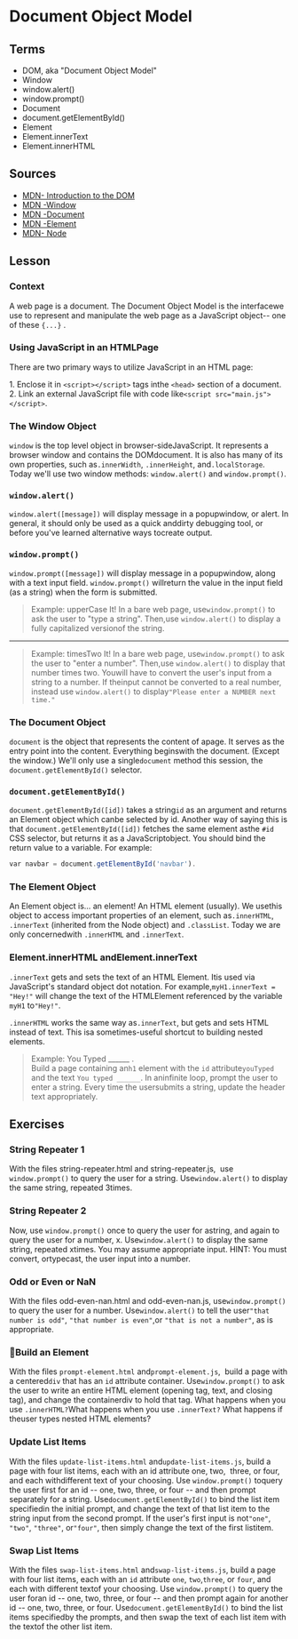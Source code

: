 # Document​ ​Object​ ​Model

## Terms

- DOM,​ ​aka​ ​"Document​ ​Object​ ​Model"
- Window
- window.alert()
- window.prompt()
- Document
- document.getElementById()
- Element
- Element.innerText
- Element.innerHTML

## Sources

- [MDN​ ​-​ ​Introduction​ ​to​ ​the​ ​DOM](https://developer.mozilla.org/en-US/docs/Web/API/Document_Object_Model/Introduction)
- [MDN​ ​-​ ​Window](https://developer.mozilla.org/en-US/docs/Web/API/Window)
- [MDN​ ​-​ ​Document](https://developer.mozilla.org/en-US/docs/Web/API/Document)
- [MDN​ ​-​ ​Element](https://developer.mozilla.org/en-US/docs/Web/API/Element)
- [MDN​ ​-​ ​Node](https://developer.mozilla.org/en-US/docs/Web/API/Node)

## Lesson

### Context

A​ ​web​ ​page​ ​is​ ​a​ ​document.​ ​The​ ​Document​ ​Object​ ​Model​ ​is​ ​the​ ​interface​ ​we​ ​use
to​ ​represent​ ​and​ ​manipulate​ ​the​ ​web​ ​page​ ​as​ ​a​ ​JavaScript​ ​object​ ​--​ ​one​ ​of​ ​these​ ​`{​...}`​ ​.

### ​Using​ ​JavaScript​ ​in​ ​an​ ​HTML​ ​Page

There are ​two​ ​primary​ ​ways​ ​to​ ​utilize​ ​JavaScript​ ​in​ ​an​ ​HTML​ ​page​:

​1.​ ​Enclose​ ​it​ ​in
`<script></script>`​​ ​tags​ ​in​ ​the​ `​<head>`​ ​section​ ​of​ ​a​ ​document.​
​2.​ ​Link​ ​an​ ​external
JavaScript​ ​file​ ​with​ ​code​ ​like​ `​<script​ ​src="main.js"></script>`​.

### The​ ​Window​ ​Object

`window`​​ ​is​ ​the​ ​top​ ​level​ ​object​ ​in​ ​browser-side​ ​JavaScript.​ ​It​ ​represents​ ​a​ ​browser​ ​window​ ​and
contains​ ​the​ ​DOM​ ​document.​ ​It​ ​is​ ​also​ ​has​ ​many​ ​of​ ​its​ ​own​ ​properties,​ ​such​ ​as​ `.innerWidth`​, `.innerHeight`​,​ ​and​ `​.localStorage`​.​ ​Today​ ​we'll​ ​use​ ​two​ ​window​ ​methods:
`window.alert()`​​ ​and​ `​window.prompt()​`.

### `window.alert()`

`window.alert([message])`​​ ​will​ ​display​ ​message​​ ​in​ ​a​ ​popup​ ​window,​ ​or​ ​alert​.​ ​In​ ​general,​ ​it should​ ​only​ ​be​ ​used​ ​as​ ​a​ ​quick​ ​and​ ​dirty​ ​debugging​ ​tool,​ ​or​ ​before​ ​you've​ ​learned​ ​alternative ways​ ​to​ ​create​ ​output.

### `window.prompt()`

`window.prompt([message])`​​ ​will​ ​display​ ​message​​ ​in​ ​a​ ​popup​ ​window,​ ​along with ​a​ ​text​ ​input field.​ ​`window.prompt()`​​ ​will​ ​return​ ​the​ ​value​ ​in​ ​the​ ​input​ ​field​ ​(as​ ​a​ ​string)​ ​when​ ​the​ ​form​ ​is submitted.

> Example:​ ​upperCase​ ​It! In​ ​a​ ​bare​ ​web​ ​page,​ ​use​ ​`window.prompt()`​​ ​to​ ​ask​ ​the​ ​user​ ​to​ ​"type​ ​a​ ​string".​ ​Then,​ ​use `window.alert()​`​ ​to​ ​display​ ​a​ ​fully​ ​capitalized​ ​version​ ​of​ ​the​ ​string.

---

> Example:​ ​timesTwo​ ​It! In​ ​a​ ​bare​ ​web​ ​page,​ ​use​ `​window.prompt()​​` ​to​ ​ask​ ​the​ ​user​ ​to​ ​"enter​ ​a​ ​number".​ ​Then,​ ​use
`​window.alert()​​` ​to​ ​display​ ​that​ ​number​ ​times​ ​two.​ ​You​ ​will​ ​have​ ​to​ ​convert​ ​the​ ​user's​ ​input
from​ ​a​ ​string​ ​to​ ​a​ ​number.​ ​If​ ​the​ ​input​ ​cannot​ ​be​ ​converted​ ​to​ ​a​ ​real​ ​number,​ ​instead​ ​use
`​window.alert()​​` ​to​ ​display​ ​`"Please​ ​enter​ ​a​ ​NUMBER​ ​next​ ​time."`

### The​ ​Document​ ​Object

`document`​​ ​is​ ​the​ ​object​ ​that​ ​represents​ ​the​ ​content​ ​of​ ​a​ ​page.​ ​It​ ​serves​ ​as​ ​the​ ​entry​ ​point​ ​into
the​ ​content.​ ​Everything​ ​begins​ with ​the​ ​document.​ ​(Except​ ​the​ ​window.)
We'll​ ​only​ ​use​ ​a​ ​single​ ​`document`​​ ​method​ ​this​ ​session,​ ​the​ `document.getElementById()`
selector.

### `document.getElementById()`

`document.getElementById([id])​​` ​takes​ ​a​ ​string​ `​id`​​ ​as​ ​an​ ​argument​ ​and​ ​returns​ ​an​ ​Element object​ ​which​ ​can​ ​be​ ​selected​ ​by​ ​id​.​ ​Another​ ​way​ ​of​ ​saying​ ​this​ ​is​ ​that
`document.getElementById([id])`​​ ​fetches​ ​the​ ​same​ ​element​ ​as​ ​the​ ​`#id`​​ ​CSS​ ​selector,​ ​but
returns​ ​it​ ​as​ ​a​ ​JavaScript​ ​object.
You​ ​should​ ​bind​ ​the​ ​return​ ​value​ ​to​ ​a​ ​variable.​ ​For​ ​example:

```js
var​ ​navbar​ ​=​ ​document.getElementById('navbar')​.
```

### The​ ​Element​ ​Object

An​ ​Element​ ​object​ ​is…​ ​an​ ​element!​ ​An​ ​HTML​ ​element​ ​(usually).​ ​We​ ​use​ ​this​ ​object​ ​to​ ​access
important​ ​properties​ ​of​ ​an​ ​element,​ ​such​ ​as​ ​`.innerHTML`​,​ ​`.innerText`​​ ​(inherited​ ​from​ ​the
Node​ ​object)​ ​and​ ​`.classList`​.
Today​ ​we​ ​are​ ​only​ ​concerned​ ​with​ `​.innerHTML`​​ ​and​ `​.innerText​`.

### Element.innerHTML​ ​and​ ​Element.innerText

`.innerText`​ ​gets​ ​and​ ​sets​ ​the​ ​text​ ​of​ ​an​ ​HTML​ ​Element.​ ​It​ ​is​ ​used​ ​via​ ​JavaScript's​ ​standard
object​ ​dot​ ​notation.​ ​For​ ​example,​ ​`myH1.innerText​ ​=​ ​"Hey!"​​` ​will​ ​change​ ​the​ ​text​ ​of​ ​the
HTML​ ​Element​ ​reference​d ​by​ ​the​ ​variable​ `​myH1`​ ​to​ `​"Hey!"`.

`.innerHTML​`​ ​works​ ​the​ ​same​ ​way​ ​as​ ​`.innerText​`,​ ​but​ ​gets​ ​and​ ​sets​ ​HTML​ ​instead​ ​of​ ​text.
This​ ​is​ ​a​ ​sometimes-useful​ ​shortcut​ ​to​ ​building​ ​nested​ ​elements.

> Example:​ ​You​ ​Typed​ ​______​ ​. <br>
Build​ ​a​ ​page​ ​containing​ ​an​ ​`h1`​ ​element​ ​with​ ​the​ ​`id​` ​attribute​ ​`youTyped`​ ​and​ ​the​ ​text​ ​`You​ ​typed
______​`.​ ​In​ ​an​ ​infinite​ ​loop,​ ​prompt​ ​the​ ​user​ ​to​ ​enter​ ​a​ ​string.​ ​Every​ ​time​ ​the​ ​user​ ​submits​ ​a
string,​ ​update​ ​the​ ​header​ ​text​ ​appropriately.

## Exercises

### String​ ​Repeater​ ​1

With​ ​the​ ​files​ ​string-repeater.html​ ​and​ ​string-repeater.js,​ ​ ​use​ `​window.prompt()​​` ​to​ ​query​ ​the
user​ ​for​ ​a​ ​string.​ ​Use​ ​`​window.alert()​​` ​to​ ​display​ ​the​ ​same​ ​string,​ ​repeated​ ​3​ ​times.

### String​ ​Repeater​ ​2

Now,​ ​use​ `​window.prompt()​​` ​once​ ​to​ ​query​ ​the​ ​user​ ​for​ ​a​ ​string,​ ​and​ ​again​ ​to​ ​query​ ​the​ ​user
for​ ​a​ ​number,​ ​x.​ ​Use​ ​`​window.alert()​​` ​to​ ​display​ ​the​ ​same​ ​string,​ ​repeated​ ​x​ ​times.​ ​You​ ​may
assume​ ​appropriate​ ​input.​ ​HINT:​ ​You​ ​must​ ​convert,​ ​or​ ​typecast,​ ​the​ ​user​ ​input​ ​into​ ​a​ ​number.

### Odd​ ​or​ ​Even​ ​or​ ​NaN

With​ ​the​ ​files​ ​odd-even-nan.html​ ​and​ ​odd-even-nan.js​,​ ​use​ `​window.prompt()​​` ​to​ ​query​ ​the
user​ ​for​ ​a​ ​number.​ ​Use​ ​`​window.alert()​​` ​to​ ​tell​ ​the​ ​user​ ​`"that​ ​number​ ​is​ ​odd"`,​ `​"that​ ​number​ ​is even"`,​ ​or​ ​`"that​ ​is​ ​not​ ​a​ ​number"`,​ ​as​ ​is​ ​appropriate.

### Build​ ​an​ ​Element

With​ ​the​ ​files​ `prompt-element.html`​ ​and​ ​`prompt-element.js`,​ ​ ​build​ ​a​ ​page​ ​with​ ​a​ ​centered​ ​`div​` ​that
has​ ​an​ ​`id`​ ​attribute​ ​container​.​ ​Use​ `​window.prompt()​​` ​to​ ​ask​ ​the​ ​user​ ​to​ ​write​ ​an​ ​entire​ ​HTML
element​ ​(opening​ ​tag,​ ​text,​ ​and​ ​closing​ ​tag),​ ​and​ ​change​ ​the​ ​container​ ​div​ ​to​ ​hold​ ​that​ ​tag.​ ​What
happens​ ​when​ ​you​ ​use​ ​`.innerHTML​?​` ​What​ ​happens​ ​when​ ​you​ ​use​ `​.innerText​?`​ ​What
happens​ ​if​ ​the​ ​user​ ​types​ ​nested​ ​HTML​ ​elements?

### Update​ ​List​ ​Items

With​ ​the​ ​files​ ​`update-list-items.html​` ​and​ ​`update-list-items.js​`,​ ​build​ ​a​ ​page​ ​with​ ​four​ ​list​ ​items,
each​ ​with​ ​an​ ​id​ ​attribute​ ​one​,​ ​two,​ ​ ​three​,​ ​or​ ​four​,​ ​and​ ​each​ ​with​ ​different​ ​text​ ​of​ ​your​ ​choosing.
Use​ `​window.prompt()​​` ​to​ ​query​ ​the​ ​user​ ​first​ ​for​ ​an​ ​id​ ​--​ ​one,​ ​two,​ ​three,​ ​or​ ​four​ ​--​ ​and​ ​then
prompt​ ​separately​ ​for​ ​a​ ​string.​ ​Use​ ​`document.getElementById()​​` ​to​ ​bind​ ​the​ ​list​ ​item
specified​ ​in​ ​the​ ​initial​ ​prompt,​ ​and​ ​change​ ​the​ ​text​ ​of​ ​that​ ​list​ ​item​ ​to​ ​the​ ​string​ ​input​ ​from​ ​the second​ ​prompt.​ ​If​ ​the​ ​user's​ ​first​ ​input​ ​is​ ​not​ ​`"one"`,​ `​"two"`,​ `​"three"`,​ ​or​ `​"four"`,​ ​then​ ​simply​ ​change
the​ ​text​ ​of​ ​the​ ​first​ ​list​ ​item.

### Swap​ ​List​ ​Items

With​ ​the​ ​files​ ​`swap-list-items.html​` ​and​ `s​wap-list-items.js​`,​ ​build​ ​a​ ​page​ ​with​ ​four​ ​list​ ​items,​ ​each
with​ ​an​ ​`id​` ​attribute​ ​`one`​,​ `​two`​,​ `​three​`,​ ​or​ `​four`​,​ ​and​ ​each​ ​with​ ​different​ ​text​ ​of​ ​your​ ​choosing.​ ​Use
`window.prompt()​​` ​to​ ​query​ ​the​ ​user​ ​for​ ​an​ id ​--​ ​one,​ ​two,​ ​three,​ ​or​ ​four​ ​--​ ​and​ ​then​ ​prompt
again​ ​for​ ​another​ ​id​ ​--​ ​one,​ ​two,​ ​three,​ ​or​ ​four.​ ​Use​ `document.getElementById()​​` ​to​ ​bind
the​ ​list​ ​items​ ​specified​ ​by​ ​the​ ​prompts,​ ​and​ ​then​ ​swap​ ​the​ ​text​ ​of​ ​each​ ​list​ ​item​ ​with​ ​the​ ​text​ ​of
the​ ​other​ ​list​ ​item.